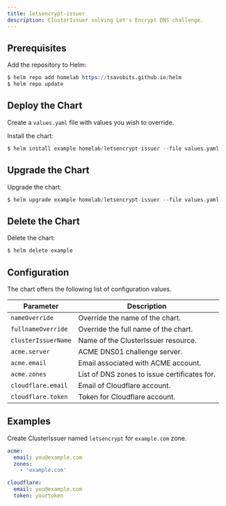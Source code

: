 ```yaml
---
title: letsencrypt-issuer
description: ClusterIssuer solving Let's Encrypt DNS challenge.
---
```


## Prerequisites

Add the repository to Helm:

```s
$ helm repo add homelab https://tsavobits.github.io/helm
$ helm repo update
```

## Deploy the Chart

Create a `values.yaml` file with values you wish to override.

Install the chart:

```s
$ helm install example homelab/letsencrypt-issuer --file values.yaml
```

## Upgrade the Chart

Upgrade the chart:

```s
$ helm upgrade example homelab/letsencrypt-issuer --file values.yaml
```

## Delete the Chart

Delete the chart:

```s
$ helm delete example
```

## Configuration

The chart offers the following list of configuration values.

| Parameter | Description
| - | - |
| `nameOverride` | Override the name of the chart. |
| `fullnameOverride` | Override the full name of the chart. |
| `clusterIssuerName` | Name of the ClusterIssuer resource. |
| `acme.server` | ACME DNS01 challenge server. |
| `acme.email` | Email associated with ACME account. |
| `acme.zones` | List of DNS zones to issue certificates for. |
| `cloudflare.email` | Email of Cloudflare account. |
| `cloudflare.token` | Token for Cloudflare account. |

## Examples

Create ClusterIssuer named `letsencrypt` for `example.com` zone.

```yaml
acme:
  email: you@example.com
  zones:
    - 'example.com'

cloudflare:
  email: you@example.com
  token: yourtoken
```
